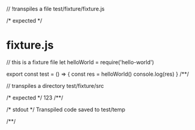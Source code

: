 // !transpiles a file
test/fixture/fixture.js

/* expected */
# fixture.js

// this is a fixture file
let helloWorld = require('hello-world')

export const test = () => {
  const res = helloWorld()
  console.log(res)
}
/**/

// transpiles a directory
test/fixture/src

/* expected */
123
/**/

/* stdout */
Transpiled code saved to test/temp

/**/